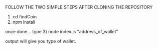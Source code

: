 FOLLOW THE TWO SIMPLE STEPS AFTER CLONING THE REPOSITORY

1) cd findCoin
2) npm install

once done...
type
3) node index.js "address_of_wallet"

output will give you type of wallet.
